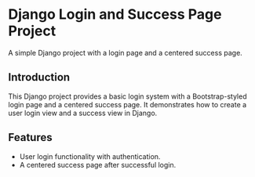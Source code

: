 # Django Login and Success Page Project

A simple Django project with a login page and a centered success page.

## Introduction

This Django project provides a basic login system with a Bootstrap-styled login page and a centered success page. It demonstrates how to create a user login view and a success view in Django.

## Features

- User login functionality with authentication.
- A centered success page after successful login.


